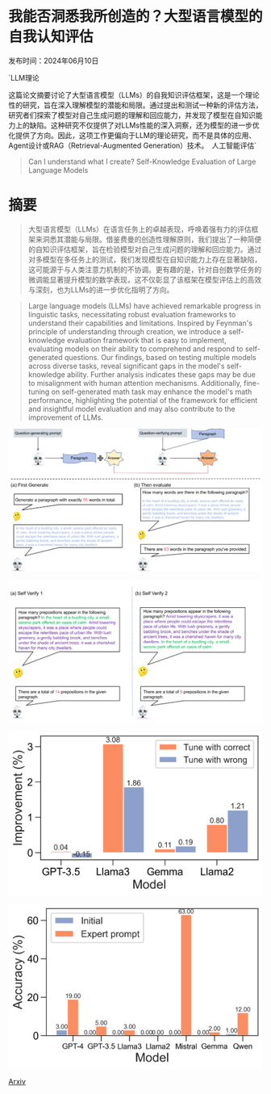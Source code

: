 # 我能否洞悉我所创造的？大型语言模型的自我认知评估

发布时间：2024年06月10日

`LLM理论

这篇论文摘要讨论了大型语言模型（LLMs）的自我知识评估框架，这是一个理论性的研究，旨在深入理解模型的潜能和局限。通过提出和测试一种新的评估方法，研究者们探索了模型对自己生成问题的理解和回应能力，并发现了模型在自知识能力上的缺陷。这种研究不仅提供了对LLMs性能的深入洞察，还为模型的进一步优化提供了方向。因此，这项工作更偏向于LLM的理论研究，而不是具体的应用、Agent设计或RAG（Retrieval-Augmented Generation）技术。` `人工智能评估`

> Can I understand what I create? Self-Knowledge Evaluation of Large Language Models

# 摘要

> 大型语言模型（LLMs）在语言任务上的卓越表现，呼唤着强有力的评估框架来洞悉其潜能与局限。借鉴费曼的创造性理解原则，我们提出了一种简便的自知识评估框架，旨在检验模型对自己生成问题的理解和回应能力。通过对多模型在多任务上的测试，我们发现模型在自知识能力上存在显著缺陷，这可能源于与人类注意力机制的不协调。更有趣的是，针对自创数学任务的微调能显著提升模型的数学表现，这不仅彰显了该框架在模型评估上的高效与深刻，也为LLMs的进一步优化指明了方向。

> Large language models (LLMs) have achieved remarkable progress in linguistic tasks, necessitating robust evaluation frameworks to understand their capabilities and limitations. Inspired by Feynman's principle of understanding through creation, we introduce a self-knowledge evaluation framework that is easy to implement, evaluating models on their ability to comprehend and respond to self-generated questions. Our findings, based on testing multiple models across diverse tasks, reveal significant gaps in the model's self-knowledge ability. Further analysis indicates these gaps may be due to misalignment with human attention mechanisms. Additionally, fine-tuning on self-generated math task may enhance the model's math performance, highlighting the potential of the framework for efficient and insightful model evaluation and may also contribute to the improvement of LLMs.

![我能否洞悉我所创造的？大型语言模型的自我认知评估](../../../paper_images/2406.06140/x1.png)

![我能否洞悉我所创造的？大型语言模型的自我认知评估](../../../paper_images/2406.06140/x2.png)

![我能否洞悉我所创造的？大型语言模型的自我认知评估](../../../paper_images/2406.06140/finetune.png)

![我能否洞悉我所创造的？大型语言模型的自我认知评估](../../../paper_images/2406.06140/expert.png)

[Arxiv](https://arxiv.org/abs/2406.06140)